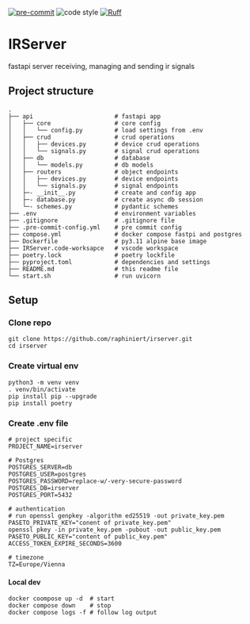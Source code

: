 [![pre-commit](https://img.shields.io/badge/pre--commit-enabled-brightgreen?logo=pre-commit&logoColor=white)](https://github.com/pre-commit/pre-commit)
![code style](https://img.shields.io/badge/code%20style-black-000000.svg)
[![Ruff](https://img.shields.io/endpoint?url=https://raw.githubusercontent.com/charliermarsh/ruff/main/assets/badge/v2.json)](https://github.com/charliermarsh/ruff)

# IRServer

fastapi server receiving, managing and sending ir signals

## Project structure

    .
    ├── api                       # fastapi app
    │   ├── core                  # core config
    │   │   └── config.py         # load settings from .env
    │   ├── crud                  # crud operations
    │   │   ├── devices.py        # device crud operations
    │   │   └── signals.py        # signal crud operations
    │   ├── db                    # database
    │   │   └── models.py         # db models
    │   ├── routers               # object endpoints
    │   │   ├── devices.py        # device endpoints
    │   │   └── signals.py        # signal endpoints
    │   ├─- __init__.py           # create and config app
    │   ├─- database.py           # create async db session
    │   └─- schemes.py            # pydantic schemes
    ├── .env                      # environment variables
    ├── .gitignore                # .gitignore file
    ├── .pre-commit-config.yml    # pre commit config
    ├── compose.yml               # docker compose fastpi and postgres
    ├── Dockerfile                # py3.11 alpine base image
    ├── IRServer.code-worksapce   # vscode workspace
    ├── poetry.lock               # poetry lockfile
    ├── pyproject.toml            # dependencies and settings
    ├── README.md                 # this readme file
    └── start.sh                  # run uvicorn


## Setup

### Clone repo
```shell script
git clone https://github.com/raphiniert/irserver.git
cd irserver
```

### Create virtual env
```shell script
python3 -m venv venv
. venv/bin/activate
pip install pip --upgrade
pip install poetry
```

### Create .env file

```env
# project specific
PROJECT_NAME=irserver

# Postgres
POSTGRES_SERVER=db
POSTGRES_USER=postgres
POSTGRES_PASSWORD=replace-w/-very-secure-password
POSTGRES_DB=irserver
POSTGRES_PORT=5432

# authentication
# run openssl genpkey -algorithm ed25519 -out private_key.pem
PASETO_PRIVATE_KEY="conent of private_key.pem"
openssl pkey -in private_key.pem -pubout -out public_key.pem
PASETO_PUBLIC_KEY="content of public_key.pem"
ACCESS_TOKEN_EXPIRE_SECONDS=3600

# timezone
TZ=Europe/Vienna
```


#### Local dev

```shell script
docker coompose up -d  # start
docker compose down    # stop
docker compose logs -f # follow log output
```
